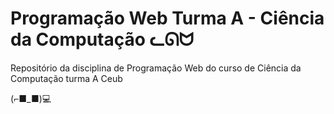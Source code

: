# Programação Web Turma A - Ciência da Computação ᓚᘏᗢ
Repositório da disciplina de Programação Web do curso de Ciência da Computação turma A Ceub

(⌐■_■)💻
